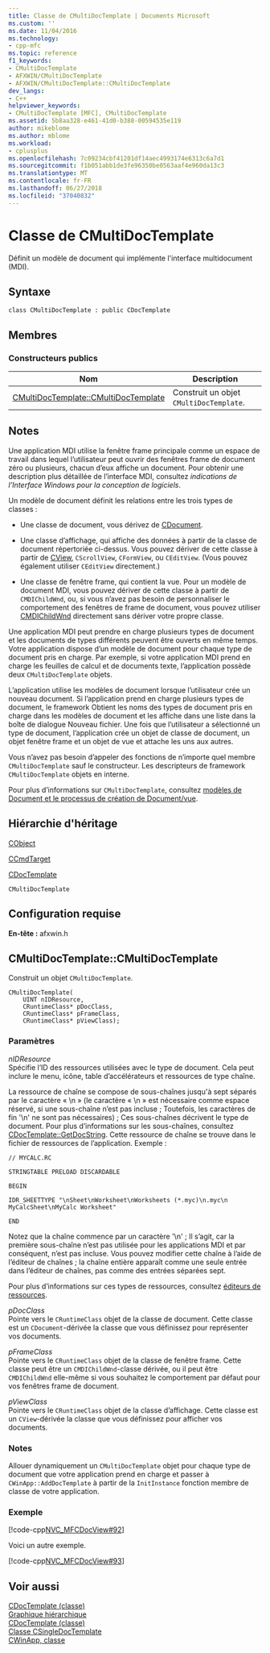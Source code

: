 ```yaml
---
title: Classe de CMultiDocTemplate | Documents Microsoft
ms.custom: ''
ms.date: 11/04/2016
ms.technology:
- cpp-mfc
ms.topic: reference
f1_keywords:
- CMultiDocTemplate
- AFXWIN/CMultiDocTemplate
- AFXWIN/CMultiDocTemplate::CMultiDocTemplate
dev_langs:
- C++
helpviewer_keywords:
- CMultiDocTemplate [MFC], CMultiDocTemplate
ms.assetid: 5b8aa328-e461-41d0-b388-00594535e119
author: mikeblome
ms.author: mblome
ms.workload:
- cplusplus
ms.openlocfilehash: 7c09234cbf41201df14aec4993174e6313c6a7d1
ms.sourcegitcommit: f1b051abb1de3fe96350be0563aaf4e960da13c3
ms.translationtype: MT
ms.contentlocale: fr-FR
ms.lasthandoff: 06/27/2018
ms.locfileid: "37040832"
---
```

# <a name="cmultidoctemplate-class"></a>Classe de CMultiDocTemplate
Définit un modèle de document qui implémente l'interface multidocument (MDI).  
  
## <a name="syntax"></a>Syntaxe  
  
```  
class CMultiDocTemplate : public CDocTemplate  
```  
  
## <a name="members"></a>Membres  
  
### <a name="public-constructors"></a>Constructeurs publics  
  
|Nom|Description|  
|----------|-----------------|  
|[CMultiDocTemplate::CMultiDocTemplate](#cmultidoctemplate)|Construit un objet `CMultiDocTemplate`.|  
  
## <a name="remarks"></a>Notes  
 Une application MDI utilise la fenêtre frame principale comme un espace de travail dans lequel l’utilisateur peut ouvrir des fenêtres frame de document zéro ou plusieurs, chacun d’eux affiche un document. Pour obtenir une description plus détaillée de l’interface MDI, consultez *indications de l’Interface Windows pour la conception de logiciels*.  
  
 Un modèle de document définit les relations entre les trois types de classes :  
  
-   Une classe de document, vous dérivez de [CDocument](../../mfc/reference/cdocument-class.md).  
  
-   Une classe d’affichage, qui affiche des données à partir de la classe de document répertoriée ci-dessus. Vous pouvez dériver de cette classe à partir de [CView](../../mfc/reference/cview-class.md), `CScrollView`, `CFormView`, ou `CEditView`. (Vous pouvez également utiliser `CEditView` directement.)  
  
-   Une classe de fenêtre frame, qui contient la vue. Pour un modèle de document MDI, vous pouvez dériver de cette classe à partir de `CMDIChildWnd`, ou, si vous n’avez pas besoin de personnaliser le comportement des fenêtres de frame de document, vous pouvez utiliser [CMDIChildWnd](../../mfc/reference/cmdichildwnd-class.md) directement sans dériver votre propre classe.  
  
 Une application MDI peut prendre en charge plusieurs types de document et les documents de types différents peuvent être ouverts en même temps. Votre application dispose d’un modèle de document pour chaque type de document pris en charge. Par exemple, si votre application MDI prend en charge les feuilles de calcul et de documents texte, l’application possède deux `CMultiDocTemplate` objets.  
  
 L’application utilise les modèles de document lorsque l’utilisateur crée un nouveau document. Si l’application prend en charge plusieurs types de document, le framework Obtient les noms des types de document pris en charge dans les modèles de document et les affiche dans une liste dans la boîte de dialogue Nouveau fichier. Une fois que l’utilisateur a sélectionné un type de document, l’application crée un objet de classe de document, un objet fenêtre frame et un objet de vue et attache les uns aux autres.  
  
 Vous n’avez pas besoin d’appeler des fonctions de n’importe quel membre `CMultiDocTemplate` sauf le constructeur. Les descripteurs de framework `CMultiDocTemplate` objets en interne.  
  
 Pour plus d’informations sur `CMultiDocTemplate`, consultez [modèles de Document et le processus de création de Document/vue](../../mfc/document-templates-and-the-document-view-creation-process.md).  
  
## <a name="inheritance-hierarchy"></a>Hiérarchie d'héritage  
 [CObject](../../mfc/reference/cobject-class.md)  
  
 [CCmdTarget](../../mfc/reference/ccmdtarget-class.md)  
  
 [CDocTemplate](../../mfc/reference/cdoctemplate-class.md)  
  
 `CMultiDocTemplate`  
  
## <a name="requirements"></a>Configuration requise  
 **En-tête :** afxwin.h  
  
##  <a name="cmultidoctemplate"></a>  CMultiDocTemplate::CMultiDocTemplate  
 Construit un objet `CMultiDocTemplate`.  
  
```  
CMultiDocTemplate(
    UINT nIDResource,  
    CRuntimeClass* pDocClass,  
    CRuntimeClass* pFrameClass,  
    CRuntimeClass* pViewClass);
```  
  
### <a name="parameters"></a>Paramètres  
 *nIDResource*  
 Spécifie l’ID des ressources utilisées avec le type de document. Cela peut inclure le menu, icône, table d’accélérateurs et ressources de type chaîne.  
  
 La ressource de chaîne se compose de sous-chaînes jusqu'à sept séparés par le caractère « \n » (le caractère « \n » est nécessaire comme espace réservé, si une sous-chaîne n’est pas incluse ; Toutefois, les caractères de fin '\n' ne sont pas nécessaires) ; Ces sous-chaînes décrivent le type de document. Pour plus d’informations sur les sous-chaînes, consultez [CDocTemplate::GetDocString](../../mfc/reference/cdoctemplate-class.md#getdocstring). Cette ressource de chaîne se trouve dans le fichier de ressources de l’application. Exemple :  
  
 `// MYCALC.RC`  
  
 `STRINGTABLE PRELOAD DISCARDABLE`  
  
 `BEGIN`  
  
 `IDR_SHEETTYPE "\nSheet\nWorksheet\nWorksheets (*.myc)\n.myc\n MyCalcSheet\nMyCalc Worksheet"`  
  
 `END`  
  
 Notez que la chaîne commence par un caractère '\n' ; Il s’agit, car la première sous-chaîne n’est pas utilisée pour les applications MDI et par conséquent, n’est pas incluse. Vous pouvez modifier cette chaîne à l’aide de l’éditeur de chaînes ; la chaîne entière apparaît comme une seule entrée dans l’éditeur de chaînes, pas comme des entrées séparées sept.  
  
 Pour plus d’informations sur ces types de ressources, consultez [éditeurs de ressources](../../windows/resource-editors.md).  
  
 *pDocClass*  
 Pointe vers le `CRuntimeClass` objet de la classe de document. Cette classe est un `CDocument`-dérivée la classe que vous définissez pour représenter vos documents.  
  
 *pFrameClass*  
 Pointe vers le `CRuntimeClass` objet de la classe de fenêtre frame. Cette classe peut être un `CMDIChildWnd`-classe dérivée, ou il peut être `CMDIChildWnd` elle-même si vous souhaitez le comportement par défaut pour vos fenêtres frame de document.  
  
 *pViewClass*  
 Pointe vers le `CRuntimeClass` objet de la classe d’affichage. Cette classe est un `CView`-dérivée la classe que vous définissez pour afficher vos documents.  
  
### <a name="remarks"></a>Notes  
 Allouer dynamiquement un `CMultiDocTemplate` objet pour chaque type de document que votre application prend en charge et passer à `CWinApp::AddDocTemplate` à partir de la `InitInstance` fonction membre de classe de votre application.  
  
### <a name="example"></a>Exemple  
 [!code-cpp[NVC_MFCDocView#92](../../mfc/codesnippet/cpp/cmultidoctemplate-class_1.cpp)]  
  
 Voici un autre exemple.  
  
 [!code-cpp[NVC_MFCDocView#93](../../mfc/codesnippet/cpp/cmultidoctemplate-class_2.cpp)]  
  
## <a name="see-also"></a>Voir aussi  
 [CDocTemplate (classe)](../../mfc/reference/cdoctemplate-class.md)   
 [Graphique hiérarchique](../../mfc/hierarchy-chart.md)   
 [CDocTemplate (classe)](../../mfc/reference/cdoctemplate-class.md)   
 [Classe CSingleDocTemplate](../../mfc/reference/csingledoctemplate-class.md)   
 [CWinApp, classe](../../mfc/reference/cwinapp-class.md)
